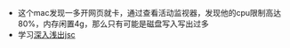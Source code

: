 - 这个mac发现一多开网页就卡，通过查看活动监视器，发现他的cpu限制高达80%，内存闲置4g，那么只有可能是磁盘写入写出过多
- 学习[深入浅出jsc](https://zhuanlan.zhihu.com/p/81634837)